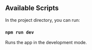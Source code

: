 ## Available Scripts

In the project directory, you can run:

### `npm run dev`
Runs the app in the development mode.